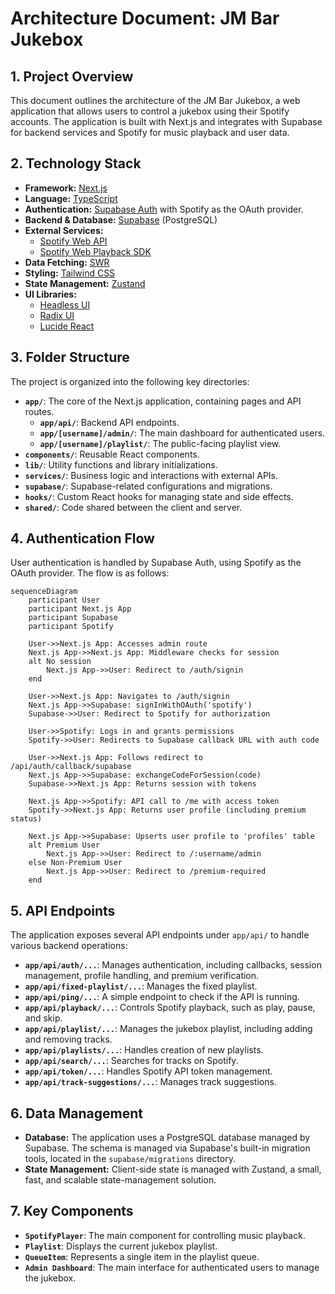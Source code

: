 # Architecture Document: JM Bar Jukebox

## 1. Project Overview

This document outlines the architecture of the JM Bar Jukebox, a web application that allows users to control a jukebox using their Spotify accounts. The application is built with Next.js and integrates with Supabase for backend services and Spotify for music playback and user data.

## 2. Technology Stack

- **Framework:** [Next.js](https://nextjs.org/)
- **Language:** [TypeScript](https://www.typescriptlang.org/)
- **Authentication:** [Supabase Auth](https://supabase.com/docs/guides/auth) with Spotify as the OAuth provider.
- **Backend & Database:** [Supabase](https://supabase.com/) (PostgreSQL)
- **External Services:**
  - [Spotify Web API](https://developer.spotify.com/documentation/web-api/)
  - [Spotify Web Playback SDK](https://developer.spotify.com/documentation/web-playback-sdk)
- **Data Fetching:** [SWR](https://swr.vercel.app/)
- **Styling:** [Tailwind CSS](https://tailwindcss.com/)
- **State Management:** [Zustand](https://github.com/pmndrs/zustand)
- **UI Libraries:**
  - [Headless UI](https://headlessui.com/)
  - [Radix UI](https://www.radix-ui.com/)
  - [Lucide React](https://lucide.dev/)

## 3. Folder Structure

The project is organized into the following key directories:

- **`app/`**: The core of the Next.js application, containing pages and API routes.
  - **`app/api/`**: Backend API endpoints.
  - **`app/[username]/admin/`**: The main dashboard for authenticated users.
  - **`app/[username]/playlist/`**: The public-facing playlist view.
- **`components/`**: Reusable React components.
- **`lib/`**: Utility functions and library initializations.
- **`services/`**: Business logic and interactions with external APIs.
- **`supabase/`**: Supabase-related configurations and migrations.
- **`hooks/`**: Custom React hooks for managing state and side effects.
- **`shared/`**: Code shared between the client and server.

## 4. Authentication Flow

User authentication is handled by Supabase Auth, using Spotify as the OAuth provider. The flow is as follows:

```mermaid
sequenceDiagram
    participant User
    participant Next.js App
    participant Supabase
    participant Spotify

    User->>Next.js App: Accesses admin route
    Next.js App->>Next.js App: Middleware checks for session
    alt No session
        Next.js App->>User: Redirect to /auth/signin
    end

    User->>Next.js App: Navigates to /auth/signin
    Next.js App->>Supabase: signInWithOAuth('spotify')
    Supabase->>User: Redirect to Spotify for authorization

    User->>Spotify: Logs in and grants permissions
    Spotify->>User: Redirects to Supabase callback URL with auth code

    User->>Next.js App: Follows redirect to /api/auth/callback/supabase
    Next.js App->>Supabase: exchangeCodeForSession(code)
    Supabase->>Next.js App: Returns session with tokens

    Next.js App->>Spotify: API call to /me with access token
    Spotify->>Next.js App: Returns user profile (including premium status)

    Next.js App->>Supabase: Upserts user profile to 'profiles' table
    alt Premium User
        Next.js App->>User: Redirect to /:username/admin
    else Non-Premium User
        Next.js App->>User: Redirect to /premium-required
    end
```

## 5. API Endpoints

The application exposes several API endpoints under `app/api/` to handle various backend operations:

- **`app/api/auth/...`**: Manages authentication, including callbacks, session management, profile handling, and premium verification.
- **`app/api/fixed-playlist/...`**: Manages the fixed playlist.
- **`app/api/ping/...`**: A simple endpoint to check if the API is running.
- **`app/api/playback/...`**: Controls Spotify playback, such as play, pause, and skip.
- **`app/api/playlist/...`**: Manages the jukebox playlist, including adding and removing tracks.
- **`app/api/playlists/...`**: Handles creation of new playlists.
- **`app/api/search/...`**: Searches for tracks on Spotify.
- **`app/api/token/...`**: Handles Spotify API token management.
- **`app/api/track-suggestions/...`**: Manages track suggestions.

## 6. Data Management

- **Database:** The application uses a PostgreSQL database managed by Supabase. The schema is managed via Supabase's built-in migration tools, located in the `supabase/migrations` directory.
- **State Management:** Client-side state is managed with Zustand, a small, fast, and scalable state-management solution.

## 7. Key Components

- **`SpotifyPlayer`**: The main component for controlling music playback.
- **`Playlist`**: Displays the current jukebox playlist.
- **`QueueItem`**: Represents a single item in the playlist queue.
- **`Admin Dashboard`**: The main interface for authenticated users to manage the jukebox.
